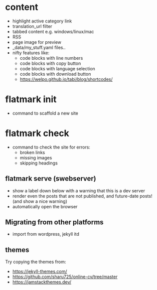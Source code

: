 
# content

- highlight active category link
- translation_url filter
- tabbed content e.g. windows/linux/mac
- RSS
- page image for preview
- _data/my_stuff.yaml files..
- nifty features like:
  - code blocks with line numbers
  - code blocks with copy button
  - code blocks with language selection
  - code blocks with download button
  - https://welpo.github.io/tabi/blog/shortcodes/


# flatmark init
- command to scaffold a new site

# flatmark check
- command to check the site for errors:
  - broken links
  - missing images
  - skipping headings 


## flatmark serve (swebserver)
- show a label down below with a warning that this is a dev server
- render even the posts that are not published, and future-date posts! (and show a nice warning)
- automatically open the browser


## Migrating from other platforms
- import from wordpress, jekyll itd

## themes
Try copying the themes from:
- https://jekyll-themes.com/
- https://github.com/sharu725/online-cv/tree/master
- https://jamstackthemes.dev/


